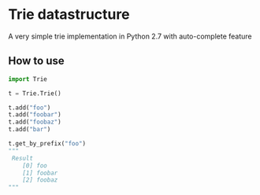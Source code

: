 # Trie datastructure

A very simple trie implementation in Python 2.7 with auto-complete feature

## How to use

```py
import Trie

t = Trie.Trie()

t.add("foo")
t.add("foobar")
t.add("foobaz")
t.add("bar")

t.get_by_prefix("foo")
"""
 Result
    [0] foo
    [1] foobar
    [2] foobaz
"""
```
